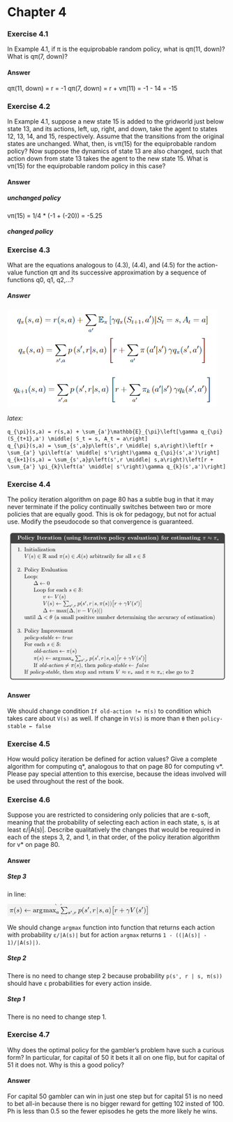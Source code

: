# Chapter 4

### Exercise 4.1

In Example 4.1, if π is the equiprobable random policy, what is qπ(11, down)?
What is qπ(7, down)?

#### Answer

qπ(11, down) = r = -1
qπ(7, down) = r + vπ(11) = -1 - 14 = -15

### Exercise 4.2

In Example 4.1, suppose a new state 15 is added to the gridworld just below
state 13, and its actions, left, up, right, and down, take the agent to states 12, 13, 14,
and 15, respectively. Assume that the transitions from the original states are unchanged.
What, then, is vπ(15) for the equiprobable random policy? Now suppose the dynamics of
state 13 are also changed, such that action down from state 13 takes the agent to the new
state 15. What is vπ(15) for the equiprobable random policy in this case?

#### Answer

##### unchanged policy

vπ(15) = 1/4 * (-1 + (-20)) = -5.25

##### changed policy



### Exercise 4.3

What are the equations analogous to (4.3), (4.4), and (4.5) for the action-
value function qπ and its successive approximation by a sequence of functions q0, q1, q2,...?

##### Answer

![answer 4.3](assets/answer-004_03_01.png)

_latex:_
```
q_{\pi}(s,a) = r(s,a) + \sum_{a'}\mathbb{E}_{\pi}\left[\gamma q_{\pi}(S_{t+1},a') \middle| S_t = s, A_t = a\right] 
q_{\pi}(s,a) = \sum_{s',a}p\left(s',r \middle| s,a\right)\left[r + \sum_{a'} \pi\left(a' \middle| s'\right)\gamma q_{\pi}(s',a')\right]
q_{k+1}(s,a) = \sum_{s',a}p\left(s',r \middle| s,a\right)\left[r + \sum_{a'} \pi_{k}\left(a' \middle| s'\right)\gamma q_{k}(s',a')\right]
```
### Exercise 4.4

The policy iteration algorithm on page 80 has a subtle bug in that it may
never terminate if the policy continually switches between two or more policies that are
equally good. This is ok for pedagogy, but not for actual use. Modify the pseudocode so
that convergence is guaranteed.

![algorithm policy iteration page 80](assets/answer-004_04_01.png)

#### Answer

We should change condition `If old-action != π(s)` to condition which takes care about `V(s)` as well. If change in `V(s)` is more than `θ` then `policy-stable ← false`

### Exercise 4.5

How would policy iteration be defined for action values? Give a complete
algorithm for computing q*, analogous to that on page 80 for computing v*. Please pay
special attention to this exercise, because the ideas involved will be used throughout the
rest of the book.

#####

### Exercise 4.6

Suppose you are restricted to considering only policies that are ε-soft,
meaning that the probability of selecting each action in each state, s, is at least ε/|A(s)|.
Describe qualitatively the changes that would be required in each of the steps 3, 2, and 1,
in that order, of the policy iteration algorithm for v* on page 80.

#### Answer

##### Step 3

in line:

![step 3 line](assets/answer-004_06_01.png)

We should change `argmax` function into function that returns each action with probability `ε/|A(s)|` but for action `argmax` returns `1 - ((|A(s)| - 1)/|A(s)|)`.

##### Step 2

There is no need to change step 2 because probability `p(s', r | s, π(s))` should have `ε` probabilities for every action inside.

##### Step 1

There is no need to change step 1.

### Exercise 4.7

Why does the optimal policy for the gambler’s problem have such a curious
form? In particular, for capital of 50 it bets it all on one flip, but for capital of 51 it does
not. Why is this a good policy?

#### Answer

For capital 50 gambler can win in just one step but for capital 51 is no need to bet all-in because there is no bigger reward for getting 102 insted of 100. Ph is less than 0.5 so the fewer episodes he gets the more likely he wins.
